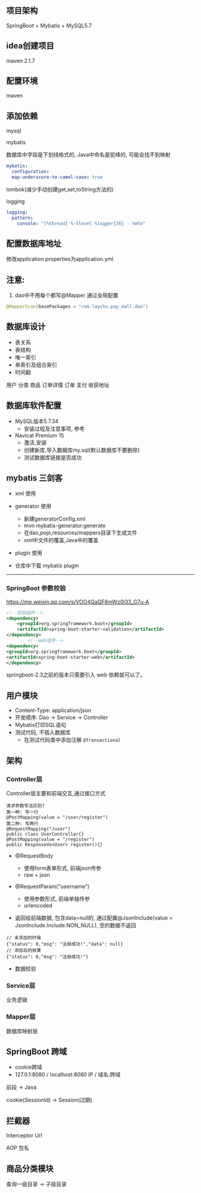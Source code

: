 ## 项目架构

SpringBoot + Mybatis + MySQL5.7

## idea创建项目

maven 2.1.7

## 配置环境

maven

## 添加依赖

mysql

mybatis

数据库中字段是下划线格式的, Java中命名是驼峰的, 可能会找不到映射

```yaml
mybatis:
  configuration:
  map-underscore-to-camel-case: true
```  

lombok(减少手动创建get,set,toString方法的)

logging

```yaml
logging:
  pattern:
    console: "[%thread] %-5level %logger{36} - %m%n"
```

## 配置数据库地址

修改application.properties为application.yml

## 注意:

1. dao中不用每个都写@Mapper 通过全局配置

```Java
@MapperScan(basePackages = "com.laychv.pay_mall.dao")
```   

## 数据库设计

- 表关系
- 表结构
- 唯一索引
- 单索引及组合索引
- 时间戳

用户 分类 商品 订单详情 订单 支付 收获地址

## 数据库软件配置

- MySQL版本5.7.34
    - 安装过程及注意事项, 参考
- Navicat Premium 15
    - 激活,安装
    - 创建新库,导入数据库my.sql(默认数据库不要删除)
    - 测试数据库链接是否成功

## mybatis 三剑客

- xml 使用

- generator 使用
    - 新建generatorConfig.xml
    - mvn mybatis-generator:generate
    - 在dao,pojo,resources/mappers目录下生成文件
    - xml中文件的覆盖,Java中的覆盖

- plugin 使用
- 仓库中下载 mybatis plugin

---

### SpringBoot 参数校验

https://mp.weixin.qq.com/s/VOO4QaQF8mWz0l33_G7u-A

```xml
<!--校验组件-->
<dependency>
    <groupId>org.springframework.boot</groupId>
    <artifactId>spring-boot-starter-validation</artifactId>
</dependency>
        <!--web组件-->
<dependency>
<groupId>org.springframework.boot</groupId>
<artifactId>spring-boot-starter-web</artifactId>
</dependency>
```

springboot-2.3之前的版本只需要引入 web 依赖就可以了。

## 用户模块

- Content-Type: application/json
- 开发顺序: Dao -> Service -> Controller
- Mybatis打印SQL语句
- 测试代码, 不插入数据库
    - 在测试代码类中添加注解 `@Transactional`

## 架构

### Controller层

Controller层主要和前端交互,通过接口方式

```
请求参数写法区别?
第一种: 写一行
@PostMapping(value = "/user/register")
第二种: 写两行
@RequestMapping("/user")
public class UserController{}
@PostMapping(value = "/register")
public ResponseVo<User> register(){}
```

- @RequestBody
    - 使用form表单形式, 前端json传参
    - raw + json

- @RequestParam("username")
    - 使用参数形式, 前端单独传参
    - urlencoded

- 返回给前端数据, 包含data=null的, 通过配置@JsonInclude(value = JsonInclude.Include.NON_NULL), 空的数据不返回

```
// 未添加的时候
{"status": 0,"msg": "注册成功!","data": null}
// 添加后的效果
{"status": 0,"msg": "注册成功!"}
```

- 数据校验

### Service层

业务逻辑

### Mapper层

数据库映射层

## SpringBoot 跨域

- cookie跨域
- 127.0.1:8080 / localhost:8080 IP / 域名:跨域

前段 -> Java

cookie(SessionId) -> Session(过期)

## 拦截器

Interceptor Url

AOP 包名

## 商品分类模块

查询一级目录 -> 子级目录

